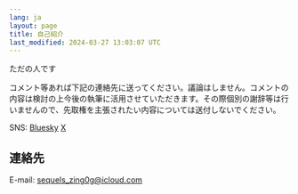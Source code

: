 ```yaml
---
lang: ja
layout: page
title: 自己紹介
last_modified: 2024-03-27 13:03:07 UTC
---
```

ただの人です

コメント等あれば下記の連絡先に送ってください。議論はしません。コメントの内容は検討の上今後の執筆に活用させていただきます。その際個別の謝辞等は行いませんので、先取権を主張されたい内容については送付しないでください。

SNS:
[Bluesky](https://bsky.app/profile/plainphilosopher.bsky.social)
[X](https://twitter.com/Mknzc10GeO)

## 連絡先
E-mail: sequels_zing0g@icloud.com